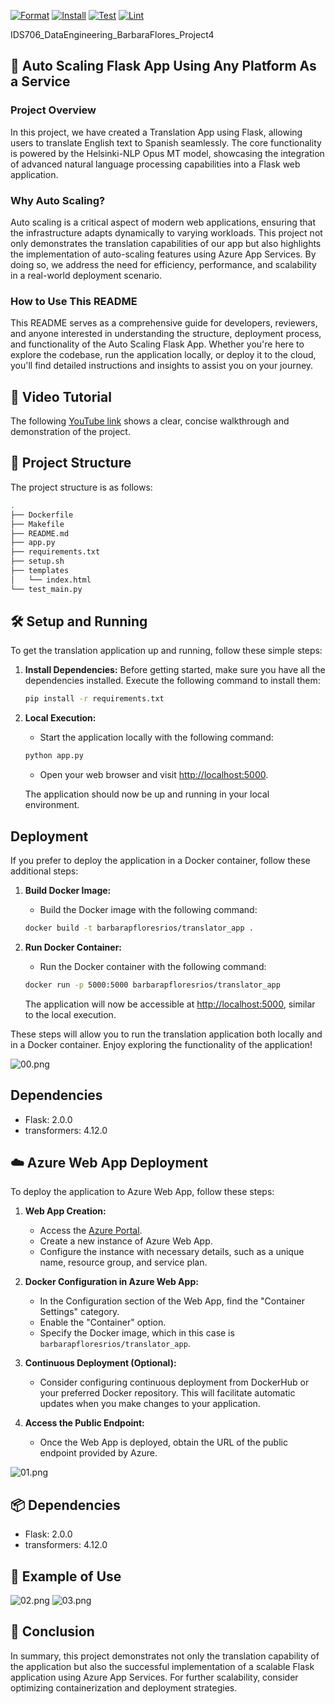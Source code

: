 [![Format](https://github.com/nogibjj/IDS706_DataEngineering_BarbaraFlores_Project4/actions/workflows/format.yml/badge.svg)](https://github.com/nogibjj/IDS706_DataEngineering_BarbaraFlores_Project4/actions/workflows/format.yml)
[![Install](https://github.com/nogibjj/IDS706_DataEngineering_BarbaraFlores_Project4/actions/workflows/install.yml/badge.svg)](https://github.com/nogibjj/IDS706_DataEngineering_BarbaraFlores_Project4/actions/workflows/install.yml)
[![Test](https://github.com/nogibjj/IDS706_DataEngineering_BarbaraFlores_Project4/actions/workflows/test.yml/badge.svg)](https://github.com/nogibjj/IDS706_DataEngineering_BarbaraFlores_Project4/actions/workflows/test.yml)
[![Lint](https://github.com/nogibjj/IDS706_DataEngineering_BarbaraFlores_Project4/actions/workflows/lint.yml/badge.svg)](https://github.com/nogibjj/IDS706_DataEngineering_BarbaraFlores_Project4/actions/workflows/lint.yml)



IDS706_DataEngineering_BarbaraFlores_Project4
## 📂 Auto Scaling Flask App Using Any Platform As a Service

### Project Overview
In this project, we have created a Translation App using Flask, allowing users to translate English text to Spanish seamlessly. The core functionality is powered by the Helsinki-NLP Opus MT model, showcasing the integration of advanced natural language processing capabilities into a Flask web application.

### Why Auto Scaling?
Auto scaling is a critical aspect of modern web applications, ensuring that the infrastructure adapts dynamically to varying workloads. This project not only demonstrates the translation capabilities of our app but also highlights the implementation of auto-scaling features using Azure App Services. By doing so, we address the need for efficiency, performance, and scalability in a real-world deployment scenario.

### How to Use This README
This README serves as a comprehensive guide for developers, reviewers, and anyone interested in understanding the structure, deployment process, and functionality of the Auto Scaling Flask App. Whether you're here to explore the codebase, run the application locally, or deploy it to the cloud, you'll find detailed instructions and insights to assist you on your journey.


## 🎥 Video Tutorial
The following [YouTube link](https://youtu.be/EFe9FRIGIUc) shows a clear, concise walkthrough and demonstration of the project.


## 🌲 Project Structure
The project structure is as follows:

```bash
.
├── Dockerfile
├── Makefile
├── README.md
├── app.py
├── requirements.txt
├── setup.sh
├── templates
│   └── index.html
└── test_main.py

```


## 🛠️ Setup and Running

To get the translation application up and running, follow these simple steps:

1. **Install Dependencies:** Before getting started, make sure you have all the dependencies installed. Execute the following command to install them:

    ```bash
    pip install -r requirements.txt
    ```

2. **Local Execution:**
   - Start the application locally with the following command:

    ```bash
    python app.py
    ```

   - Open your web browser and visit [http://localhost:5000](http://localhost:5000).

   The application should now be up and running in your local environment.

## Deployment

If you prefer to deploy the application in a Docker container, follow these additional steps:

1. **Build Docker Image:**
   - Build the Docker image with the following command:

    ```bash
    docker build -t barbarapfloresrios/translator_app .
    ```

2. **Run Docker Container:**
   - Run the Docker container with the following command:

    ```bash
    docker run -p 5000:5000 barbarapfloresrios/translator_app
    ```

   The application will now be accessible at [http://localhost:5000](http://localhost:5000), similar to the local execution.

These steps will allow you to run the translation application both locally and in a Docker container. Enjoy exploring the functionality of the application!

![00.png](https://raw.githubusercontent.com/nogibjj/IDS706_DataEngineering_BarbaraFlores_Project4/main/images/00.png)

## Dependencies
- Flask: 2.0.0
- transformers: 4.12.0


## ☁️ Azure Web App Deployment

To deploy the application to Azure Web App, follow these steps:

1. **Web App Creation:**
   - Access the [Azure Portal](https://portal.azure.com/).
   - Create a new instance of Azure Web App.
   - Configure the instance with necessary details, such as a unique name, resource group, and service plan.

2. **Docker Configuration in Azure Web App:**
   - In the Configuration section of the Web App, find the "Container Settings" category.
   - Enable the "Container" option.
   - Specify the Docker image, which in this case is `barbarapfloresrios/translator_app`.

3. **Continuous Deployment (Optional):**
   - Consider configuring continuous deployment from DockerHub or your preferred Docker repository. This will facilitate automatic updates when you make changes to your application.

4. **Access the Public Endpoint:**
   - Once the Web App is deployed, obtain the URL of the public endpoint provided by Azure.

![01.png](https://raw.githubusercontent.com/nogibjj/IDS706_DataEngineering_BarbaraFlores_Project4/main/images/01.png)


## 📦 Dependencies
- Flask: 2.0.0
- transformers: 4.12.0

## 🎥 Example of Use
![02.png](https://raw.githubusercontent.com/nogibjj/IDS706_DataEngineering_BarbaraFlores_Project4/main/images/02.png)
![03.png](https://raw.githubusercontent.com/nogibjj/IDS706_DataEngineering_BarbaraFlores_Project4/main/images/03.png)

## 🏁 Conclusion
In summary, this project demonstrates not only the translation capability of the application but also the successful implementation of a scalable Flask application using Azure App Services. For further scalability, consider optimizing containerization and deployment strategies.



